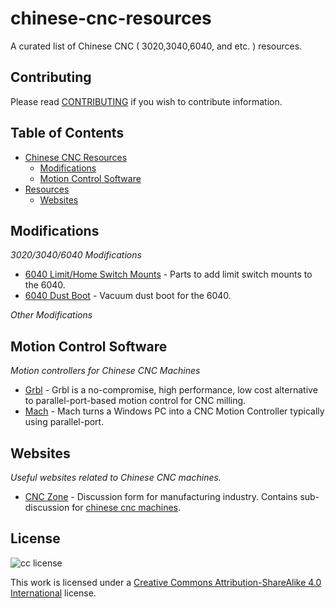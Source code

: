# chinese-cnc-resources
A curated list of Chinese CNC ( 3020,3040,6040, and etc. ) resources.

## Contributing
Please read [CONTRIBUTING](./CONTRIBUTING.md) if you wish to contribute information.

## Table of Contents
* [Chinese CNC Resources](#chinese-cnc-resources)
  * [Modifications](#modifications)
  * [Motion Control Software](#motion-control-software)
* [Resources](#resources)
  * [Websites](#websites)

## Modifications
*3020/3040/6040 Modifications*

 * [6040 Limit/Home Switch Mounts](http://www.thingiverse.com/thing:30253) - Parts to add limit switch mounts to the 6040.
 * [6040 Dust Boot](http://www.thingiverse.com/thing:327156) - Vacuum dust boot for the 6040.

*Other Modifications*

## Motion Control Software
*Motion controllers for Chinese CNC Machines*

 * [Grbl](https://github.com/grbl/grbl) - Grbl is a no-compromise, high performance, low cost alternative to parallel-port-based motion control for CNC milling.
 * [Mach](http://www.machsupport.com) - Mach turns a Windows PC into a CNC Motion Controller typically using parallel-port.

## Websites
*Useful websites related to Chinese CNC machines.*

 * [CNC Zone](http://www.cnczone.com) - Discussion form for manufacturing industry. Contains sub-discussion for [chinese cnc machines](http://www.cnczone.com/forums/chinese-machines/).

## License
![cc license](http://i.creative.commons.org/l/by-sa/4.0/88x31.png)

This work is licensed under a [Creative Commons Attribution-ShareAlike 4.0 International](http://creativecommons.org/licenses/by-sa/4.0/) license.
